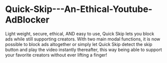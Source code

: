 # Quick-Skip---An-Ethical-Youtube-AdBlocker
Light weight, secure, ethical, AND easy to use, Quick Skip lets you block ads while still supporting creators. With two main modal functions, it is now possible to block ads altogether or simply let Quick Skip detect the skip button and play the video instantly thereafter, this way being able to support your favorite creators without ever lifting a finger! 
